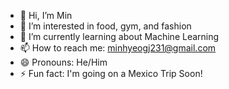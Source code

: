 - 👋 Hi, I’m Min
- 👀 I’m interested in food, gym, and fashion
- 🌱 I’m currently learning about Machine Learning
- 📫 How to reach me: minhyeogj231@gmail.com
- 😄 Pronouns: He/Him
- ⚡ Fun fact: I'm going on a Mexico Trip Soon!

<!---
mcho04/mcho04 is a ✨ special ✨ repository because its `README.md` (this file) appears on your GitHub profile.
You can click the Preview link to take a look at your changes.
--->
